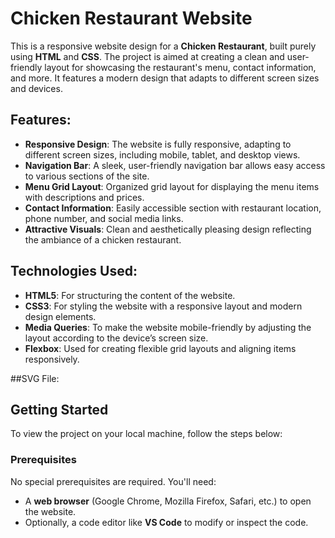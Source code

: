 # Chicken Restaurant Website

This is a responsive website design for a **Chicken Restaurant**, built purely using **HTML** and **CSS**. The project is aimed at creating a clean and user-friendly layout for showcasing the restaurant's menu, contact information, and more. It features a modern design that adapts to different screen sizes and devices.

## Features:
- **Responsive Design**: The website is fully responsive, adapting to different screen sizes, including mobile, tablet, and desktop views.
- **Navigation Bar**: A sleek, user-friendly navigation bar allows easy access to various sections of the site.
- **Menu Grid Layout**: Organized grid layout for displaying the menu items with descriptions and prices.
- **Contact Information**: Easily accessible section with restaurant location, phone number, and social media links.
- **Attractive Visuals**: Clean and aesthetically pleasing design reflecting the ambiance of a chicken restaurant.

## Technologies Used:
- **HTML5**: For structuring the content of the website.
- **CSS3**: For styling the website with a responsive layout and modern design elements.
- **Media Queries**: To make the website mobile-friendly by adjusting the layout according to the device’s screen size.
- **Flexbox**: Used for creating flexible grid layouts and aligning items responsively.


 ##SVG File:
 

## Getting Started

To view the project on your local machine, follow the steps below:

### Prerequisites

No special prerequisites are required. You'll need:
- A **web browser** (Google Chrome, Mozilla Firefox, Safari, etc.) to open the website.
- Optionally, a code editor like **VS Code** to modify or inspect the code.

